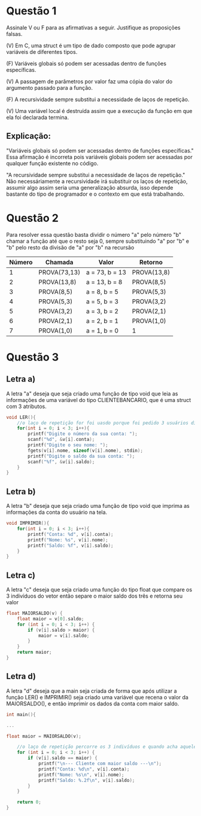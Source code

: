 # Questão 1
Assinale V ou F para as afirmativas a seguir. Justifique as proposições falsas.

(V) Em C, uma struct é um tipo de dado composto que pode agrupar variáveis de diferentes tipos.

(F) Variáveis globais só podem ser acessadas dentro de funções específicas.

(V) A passagem de parâmetros por valor faz uma cópia do valor do argumento passado para a função.

(F) A recursividade sempre substitui a necessidade de laços de repetição.

(V) Uma variável local é destruída assim que a execução da função em que ela foi declarada termina.

## Explicação:
"Variáveis globais só podem ser acessadas dentro de funções específicas." Essa afirmação é incorreta pois variáveis globais podem ser acessadas por qualquer função existente no código.


"A recursividade sempre substitui a necessidade de laços de repetição." Não necessáriamente a recursividade irá substituir os laços de repetição, assumir algo assim seria uma generalização absurda, isso depende bastante do tipo de programador e o contexto em que está trabalhando.

# Questão 2
Para resolver essa questão basta dividir o número "a" pelo número "b" chamar a função até que o resto seja 0, sempre substituindo "a" por "b" e "b" pelo resto da divisão de "a" por "b" na recursão

| Número | Chamada | Valor | Retorno |
| ------ | ------- | ----- | ------- |
| 1 | PROVA(73,13) | a = 73, b = 13 | PROVA(13,8) |
| 2 | PROVA(13,8) | a = 13, b = 8 | PROVA(8,5) |
| 3 | PROVA(8,5) | a = 8, b = 5 | PROVA(5,3) |
| 4 | PROVA(5,3) | a = 5, b = 3 | PROVA(3,2) |
| 5 | PROVA(3,2) | a = 3, b = 2 | PROVA(2,1) |
| 6 | PROVA(2,1) | a = 2, b = 1 | PROVA(1,0) |
| 7 | PROVA(1,0) | a = 1, b = 0 | 1 |


# Questão 3
## Letra a)
A letra "a" deseja que seja criado uma função de tipo void que leia as informações de uma variável do tipo CLIENTEBANCARIO, que é uma struct com 3 atributos.
```C
void LER(){
    //o laço de repetição for foi uasdo porque foi pedido 3 usuários diferentes.
    for(int i = 0; i < 3; i++){
        printf("Digite o número da sua conta: ");
        scanf("%d", &v[i].conta);
        printf("Digite o seu nome: ");
        fgets(v[i].nome, sizeof(v[i].nome), stdin);
        printf("Digite o saldo da sua conta: ");
        scanf("%f", &v[i].saldo);
    }
}
```

## Letra b)
A letra "b" deseja que seja criado uma função de tipo void que imprima as informações da conta do usuário na tela.
```C
void IMPRIMIR(){
    for(int i = 0; i < 3; i++){
        printf("Conta: %d", v[i].conta);
        printf("Nome: %s", v[i].nome);
        printf("Saldo: %f", v[i].saldo);
    }
}
```

## Letra c) 
A letra "c" deseja que seja criado uma função do tipo float que compare os 3 indivíduos do vetor então separe o maior saldo dos três e retorna seu valor
```C
float MAIORSALDO(v) {
    float maior = v[0].saldo;
    for (int i = 0; i < 3; i++) {
        if (v[i].saldo > maior) {
            maior = v[i].saldo;
        }
    }
    return maior;
}
```

## Letra d)
A letra "d" deseja que a main seja criada de forma que após utilizar a função LER() e IMPRIMIR() seja criado uma variável que recena o valor da MAIORSALDO(), e então imprimir os dados da conta com maior saldo.
```C
int main(){

...

float maior = MAIORSALDO(v);

    //o laço de repetição percorre os 3 indivíduos e quando acha aquele saldo que bate com o maior registrado, é impresso as informações da conta do indivíduo.
    for (int i = 0; i < 3; i++) {
        if (v[i].saldo == maior) {
            printf("\n--- Cliente com maior saldo ---\n");
            printf("Conta: %d\n", v[i].conta);
            printf("Nome: %s\n", v[i].nome);
            printf("Saldo: %.2f\n", v[i].saldo);
        }
    }

    return 0;
}
```
